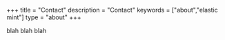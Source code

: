+++
title =  "Contact"
description = "Contact"
keywords = ["about","elastic mint"]
type = "about"
+++

blah blah blah